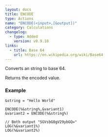 ```yaml
---
layout: docs
title: ENCODE
type: Actions
name: "ENCODE(<input>,[&output])"
category: Calculations
changelog:
  - type: Added
    version: v0.9.10
links:
  - title: Base 64
    url: https://en.wikipedia.org/wiki/Base64
---
```

Converts an string to base 64.

Returns the encoded value.

### Example
```
&string = "Hello World"

ENCODE(%&string%,&variant1)
&variant2 = ENCODE(%&string%)

// Both output "SGVsbG8gV29ybGQ="
LOG(%&variant1%)
LOG(%&variant2%)
```

